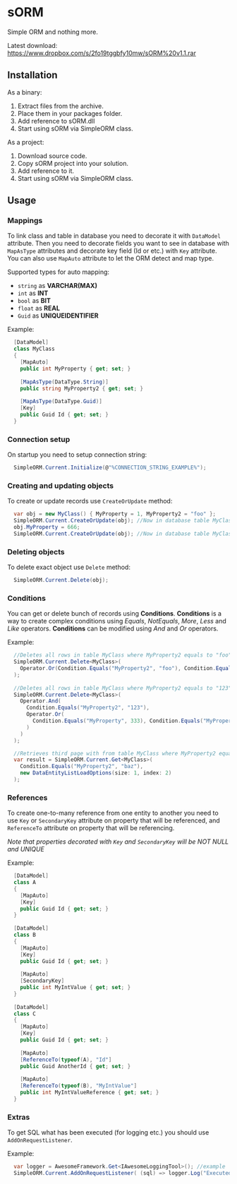 # sORM
Simple ORM and nothing more.

Latest download: https://www.dropbox.com/s/2fo19tggbfy10mw/sORM%20v1.1.rar

## Installation

As a binary:

1. Extract files from the archive.
2. Place them in your packages folder.
3. Add reference to sORM.dll
4. Start using sORM via SimpleORM class.

As a project:

1. Download source code.
2. Copy sORM project into your solution.
3. Add reference to it.
4. Start using sORM via SimpleORM class.

## Usage

### Mappings
To link class and table in database you need to decorate it with `DataModel` attribute.
Then you need to decorate fields you want to see in database with `MapAsType` attributes and decorate key field (Id or etc.) with `Key` attribute.
You can also use `MapAuto` attribute to let the ORM detect and map type.

Supported types for auto mapping:

* `string` as **VARCHAR(MAX)**
* `int` as **INT**
* `bool` as **BIT**
* `float` as **REAL**
* `Guid` as **UNIQUEIDENTIFIER**

Example: 
```c#
  [DataModel]
  class MyClass
  {
    [MapAuto]
    public int MyProperty { get; set; }
  
    [MapAsType(DataType.String)]
    public string MyProperty2 { get; set; }
  
    [MapAsType(DataType.Guid)]
    [Key]
    public Guid Id { get; set; }
  }
```

### Connection setup
On startup you need to setup connection string:

```c#
  SimpleORM.Current.Initialize(@"%CONNECTION_STRING_EXAMPLE%");
```

### Creating and updating objects
To create or update records use `CreateOrUpdate` method:

```c#
  var obj = new MyClass() { MyProperty = 1, MyProperty2 = "foo" };
  SimpleORM.Current.CreateOrUpdate(obj); //Now in database table MyClass contains row with MyProperty = 1 and MyProperty2 = "foo"
  obj.MyProperty = 666;
  SimpleORM.Current.CreateOrUpdate(obj); //Now in database table MyClass contains row with MyProperty = 666 and MyProperty2 = "foo"
```

### Deleting objects
To delete exact object use `Delete` method:

```c#
  SimpleORM.Current.Delete(obj);
```

### Conditions
You can get or delete bunch of records using **Conditions**.
**Conditions** is a way to create complex conditions using *Equals*, *NotEquals*, *More*, *Less* and *Like* operators.
**Conditions** can be modified using *And* and *Or* operators.

Example:

```c#
  //Deletes all rows in table MyClass where MyProperty2 equals to "foo" or MyProperty equals to 2
  SimpleORM.Current.Delete<MyClass>(
    Operator.Or(Condition.Equals("MyProperty2", "foo"), Condition.Equals("MyProperty", 2))
  );
  
  //Deletes all rows in table MyClass where MyProperty2 equals to "123" and MyProperty equals to 333 or 999
  SimpleORM.Current.Delete<MyClass>(
    Operator.And(
      Condition.Equals("MyProperty2", "123"), 
      Operator.Or(
        Condition.Equals("MyProperty", 333), Condition.Equals("MyProperty", 999)
      )
    )
  );

  //Retrieves third page with from table MyClass where MyProperty2 equal to "baz". There will be one row per page
  var result = SimpleORM.Current.Get<MyClass>(
    Condition.Equals("MyProperty2", "baz"),
    new DataEntityListLoadOptions(size: 1, index: 2)
  );
```

### References

To create one-to-many reference from one entity to another you need to use `Key` or `SecondaryKey` attribute on property that will be referenced, and `ReferenceTo` attribute on property that will be referencing.

*Note that properties decorated with `Key` and `SecondaryKey` will be NOT NULL and UNIQUE*

Example:
```c#
  [DataModel]
  class A
  {
    [MapAuto]
    [Key]
    public Guid Id { get; set; }
  }
  
  [DataModel]
  class B
  {
    [MapAuto]
    [Key]
    public Guid Id { get; set; }
    
    [MapAuto]
    [SecondaryKey]
    public int MyIntValue { get; set; }
  }
  
  [DataModel]
  class C
  {
    [MapAuto]
    [Key]
    public Guid Id { get; set; }
    
    [MapAuto]
    [ReferenceTo(typeof(A), "Id"]
    public Guid AnotherId { get; set; }
    
    [MapAuto]
    [ReferenceTo(typeof(B), "MyIntValue"]
    public int MyIntValueReference { get; set; }
  }
```

### Extras
To get SQL what has been executed (for logging etc.) you should use `AddOnRequestListener`.

Example:
```c#
  var logger = AwesomeFramework.Get<IAwesomeLoggingTool>(); //example
  SimpleORM.Current.AddOnRequestListener( (sql) => logger.Log("Executed SQL: " + sql) );
```
